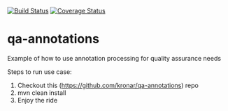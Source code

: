 [![Build Status](https://travis-ci.org/kronar/qa-annotations.png)](https://travis-ci.org/kronar/qa-annotations)
[![Coverage Status](https://coveralls.io/github/kronar/qa-annotations/badge.png?branch=master)](https://coveralls.io/github/kronar/qa-annotation?branch=master)
# qa-annotations
Example of how to use annotation processing for quality assurance needs

Steps to run use case:
1. Checkout this (https://github.com/kronar/qa-annotations) repo 
2. mvn clean install
3. Enjoy the ride
